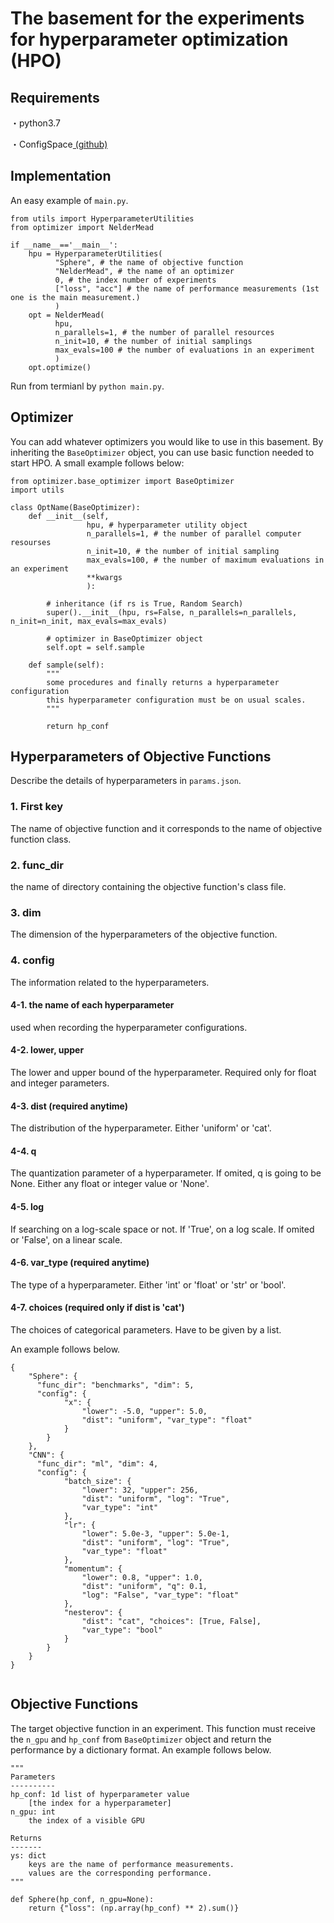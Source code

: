 # The basement for the experiments for hyperparameter optimization (HPO)

## Requirements
・python3.7

・ConfigSpace[ (github)](https://github.com/automl/ConfigSpace)

## Implementation
An easy example of `main.py`.

```
from utils import HyperparameterUtilities
from optimizer import NelderMead

if __name__=='__main__':
    hpu = HyperparameterUtilities(
          "Sphere", # the name of objective function
          "NelderMead", # the name of an optimizer
          0, # the index number of experiments 
          ["loss", "acc"] # the name of performance measurements (1st one is the main measurement.)
          )
    opt = NelderMead(
          hpu, 
          n_parallels=1, # the number of parallel resources
          n_init=10, # the number of initial samplings
          max_evals=100 # the number of evaluations in an experiment
          )
    opt.optimize()
```

Run from termianl by `python main.py`.

## Optimizer
You can add whatever optimizers you would like to use in this basement.
By inheriting the `BaseOptimizer` object, you can use basic function needed to start HPO. 
A small example follows below:

```
from optimizer.base_optimizer import BaseOptimizer
import utils

class OptName(BaseOptimizer):
    def __init__(self,
                 hpu, # hyperparameter utility object 
                 n_parallels=1, # the number of parallel computer resourses
                 n_init=10, # the number of initial sampling
                 max_evals=100, # the number of maximum evaluations in an experiment
                 **kwargs
                 ):

        # inheritance (if rs is True, Random Search)
        super().__init__(hpu, rs=False, n_parallels=n_parallels, n_init=n_init, max_evals=max_evals)

        # optimizer in BaseOptimizer object
        self.opt = self.sample
    
    def sample(self):
        """
        some procedures and finally returns a hyperparameter configuration
        this hyperparameter configuration must be on usual scales. 
        """

        return hp_conf
```

## Hyperparameters of Objective Functions
Describe the details of hyperparameters in `params.json`.

### 1. First key

The name of objective function and it corresponds to the name of objective function class. 

### 2. func_dir

the name of directory containing the objective function's class file.

### 3. dim

The dimension of the hyperparameters of the objective function.

### 4. config

The information related to the hyperparameters.

#### 4-1. the name of each hyperparameter

used when recording the hyperparameter configurations.

#### 4-2. lower, upper

The lower and upper bound of the hyperparameter. 
Required only for float and integer parameters.

#### 4-3. dist (required anytime)

The distribution of the hyperparameter. 
Either 'uniform' or 'cat'.

#### 4-4. q

The quantization parameter of a hyperparameter. 
If omited, q is going to be None. 
Either any float or integer value or 'None'.

#### 4-5. log

If searching on a log-scale space or not.
If 'True', on a log scale.
If omited or 'False', on a linear scale. 

#### 4-6. var_type (required anytime)

The type of a hyperparameter.
Either 'int' or 'float' or 'str' or 'bool'.

#### 4-7. choices (required only if dist is 'cat')

The choices of categorical parameters.
Have to be given by a list.

An example follows below.

```
{
    "Sphere": {
      "func_dir": "benchmarks", "dim": 5, 
      "config": {
            "x": {
                "lower": -5.0, "upper": 5.0,
                "dist": "uniform", "var_type": "float"
            }
        }
    },
    "CNN": {
      "func_dir": "ml", "dim": 4, 
      "config": {
            "batch_size": {
                "lower": 32, "upper": 256,
                "dist": "uniform", "log": "True",
                "var_type": "int"
            },
            "lr": {
                "lower": 5.0e-3, "upper": 5.0e-1,
                "dist": "uniform", "log": "True",
                "var_type": "float"
            },
            "momentum": {
                "lower": 0.8, "upper": 1.0,
                "dist": "uniform", "q": 0.1,
                "log": "False", "var_type": "float"
            },
            "nesterov": {
                "dist": "cat", "choices": [True, False],
                "var_type": "bool"
            }
        }
    }
}
  
```

## Objective Functions

The target objective function in an experiment.
This function must receive the `n_gpu` and `hp_conf` from `BaseOptimizer` object and return the performance by a dictionary format.
An example follows below.


```
"""
Parameters
----------
hp_conf: 1d list of hyperparameter value
    [the index for a hyperparameter]
n_gpu: int
    the index of a visible GPU

Returns
-------
ys: dict
    keys are the name of performance measurements.
    values are the corresponding performance.
"""

def Sphere(hp_conf, n_gpu=None):
    return {"loss": (np.array(hp_conf) ** 2).sum()}
```
